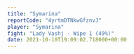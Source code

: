 ```yaml
---
title: "Symarina"
reportCode: "4yrtmDTNkwGfznvJ"
player: "Symarina"
fight: "Lady Vashj - Wipe 1 (49%)"
date: 2021-10-10T19:09:02.718000+00:00
---
```

